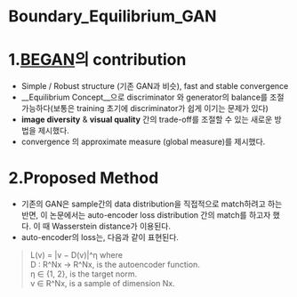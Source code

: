 # Boundary_Equilibrium_GAN
1.[BEGAN](https://arxiv.org/pdf/1703.10717.pdf)의 contribution
======================
* Simple / Robust structure (기존 GAN과 비슷), fast and stable convergence  
* __Equilibrium Concept__으로 discriminator 와 generator의 balance를 조절 가능하다(보통은 training 초기에 discriminator가 쉽게 이기는 문제가 있다)  
* __image diversity__ & __visual quality__ 간의 trade-off를 조절할 수 있는 새로운 방법을 제시했다.  
* convergence 의 approximate measure (global measure)를 제시했다.

2.Proposed Method
====================

* 기존의 GAN은 sample간의 data distribution을 직접적으로 match하려고 하는 반면, 이 논문에서는 auto-encoder loss distribution 간의 match를 하고자 했다. 이 때 Wasserstein distance가 이용된다.  
* auto-encoder의 loss는, 다음과 같이 표현된다.
>L(v) = |v − D(v)|^η where  
D : R^Nx → R^Nx,
is the autoencoder function.  
η ∈ {1, 2}, is the target norm.  
v ∈ R^Nx, is a sample of dimension Nx.
